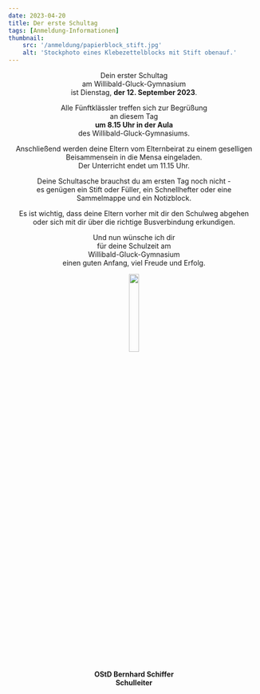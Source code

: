 ```yaml
---
date: 2023-04-20
title: Der erste Schultag
tags: [Anmeldung-Informationen]
thumbnail: 
    src: '/anmeldung/papierblock_stift.jpg'
    alt: 'Stockphoto eines Klebezettelblocks mit Stift obenauf.'
---
```

<div style="text-align: center;">
Dein erster Schultag<br>
am Willibald-Gluck-Gymnasium <br>
ist Dienstag, <strong>der 12. September 2023</strong>.

Alle Fünftklässler treffen sich zur Begrüßung<br>
an diesem Tag<br>
<strong>um 8.15 Uhr in der Aula</strong><br>
des Willibald-Gluck-Gymnasiums.


Anschließend werden deine Eltern vom Elternbeirat zu einem geselligen <br>
Beisammensein in die Mensa eingeladen.<br>
Der Unterricht endet um 11.15 Uhr.

Deine Schultasche brauchst du am ersten Tag noch nicht - <br>
es genügen ein Stift oder Füller, ein Schnellhefter oder eine <br>
 Sammelmappe und ein Notizblock.

Es ist wichtig, dass deine Eltern vorher mit dir den Schulweg abgehen <br>
 oder sich mit dir über die richtige Busverbindung erkundigen.

Und nun wünsche ich dir <br>
für deine Schulzeit am<br>
Willibald-Gluck-Gymnasium<br>
einen guten Anfang, viel Freude und Erfolg.<br>

<img src = "images/schulleitung/unterschrift_schiffer.jpg" style="width:20%">

<strong>OStD Bernhard Schiffer <br>
Schulleiter</strong>
</div>